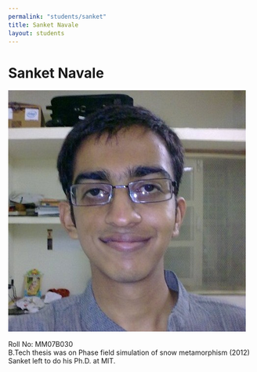 ```yaml
---
permalink: "students/sanket"
title: Sanket Navale
layout: students
---
```

# Sanket Navale

![Sanket](../assets/images/sanket.jpg)

Roll No: MM07B030  
B.Tech thesis was on Phase field simulation of snow metamorphism (2012)   
Sanket left to do his Ph.D. at MIT.
